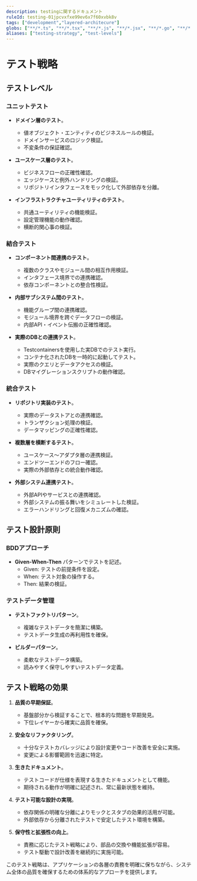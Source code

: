 ```yaml
---
description: testingに関するドキュメント
ruleId: testing-01jpcvxfxe99ev6x7f60xvbk8v
tags: ["development","layered-architecure"]
globs: ["**/*.ts", "**/*.tsx", "**/*.js", "**/*.jsx", "**/*.go", "**/*.rs", "**/*.scala"]
aliases: ["testing-strategy", "test-levels"]
---
```



# テスト戦略

## テストレベル

### ユニットテスト

- **ドメイン層のテスト**。
  - 値オブジェクト・エンティティのビジネスルールの検証。
  - ドメインサービスのロジック検証。
  - 不変条件の保証確認。

- **ユースケース層のテスト**。
  - ビジネスフローの正確性確認。
  - エッジケースと例外ハンドリングの検証。
  - リポジトリインタフェースをモック化して外部依存を分離。

- **インフラストラクチャユーティリティのテスト**。
  - 共通ユーティリティの機能検証。
  - 設定管理機能の動作確認。
  - 横断的関心事の検証。

### 結合テスト

- **コンポーネント間連携のテスト**。
  - 複数のクラスやモジュール間の相互作用検証。
  - インタフェース境界での連携確認。
  - 依存コンポーネントとの整合性検証。

- **内部サブシステム間のテスト**。
  - 機能グループ間の連携確認。
  - モジュール境界を跨ぐデータフローの検証。
  - 内部API・イベント伝搬の正確性確認。

- **実際のDBとの連携テスト**。
  - Testcontainersを使用した実DBでのテスト実行。
  - コンテナ化されたDBを一時的に起動してテスト。
  - 実際のクエリとデータアクセスの検証。
  - DBマイグレーションスクリプトの動作確認。

### 統合テスト

- **リポジトリ実装のテスト**。
  - 実際のデータストアとの連携確認。
  - トランザクション処理の検証。
  - データマッピングの正確性確認。

- **複数層を横断するテスト**。
  - ユースケース〜アダプタ層の連携検証。
  - エンドツーエンドのフロー確認。
  - 実際の外部依存との統合動作確認。

- **外部システム連携テスト**。
  - 外部APIやサービスとの連携確認。
  - 外部システムの振る舞いをシミュレートした検証。
  - エラーハンドリングと回復メカニズムの確認。

## テスト設計原則

### BDDアプローチ

- **Given-When-Then** パターンでテストを記述。
  - Given: テストの前提条件を設定。
  - When: テスト対象の操作する。
  - Then: 結果の検証。

### テストデータ管理

- **テストファクトリパターン**。
  - 複雑なテストデータを簡潔に構築。
  - テストデータ生成の再利用性を確保。

- **ビルダーパターン**。
  - 柔軟なテストデータ構築。
  - 読みやすく保守しやすいテストデータ定義。

## テスト戦略の効果

1. **品質の早期保証**。
   - 基盤部分から検証することで、根本的な問題を早期発見。
   - 下位レイヤーから確実に品質を確保。

2. **安全なリファクタリング**。
   - 十分なテストカバレッジにより設計変更やコード改善を安全に実施。
   - 変更による影響範囲を迅速に特定。

3. **生きたドキュメント**。
   - テストコードが仕様を表現する生きたドキュメントとして機能。
   - 期待される動作が明確に記述され、常に最新状態を維持。

4. **テスト可能な設計の実現**。
   - 依存関係の明確な分離によりモックとスタブの効果的活用が可能。
   - 外部依存から分離されたテストで安定したテスト環境を構築。

5. **保守性と拡張性の向上**。
   - 責務に応じたテスト戦略により、部品の交換や機能拡張が容易。
   - テスト駆動で設計改善を継続的に実施可能。

このテスト戦略は、アプリケーションの各層の責務を明確に保ちながら、システム全体の品質を確保するための体系的なアプローチを提供します。